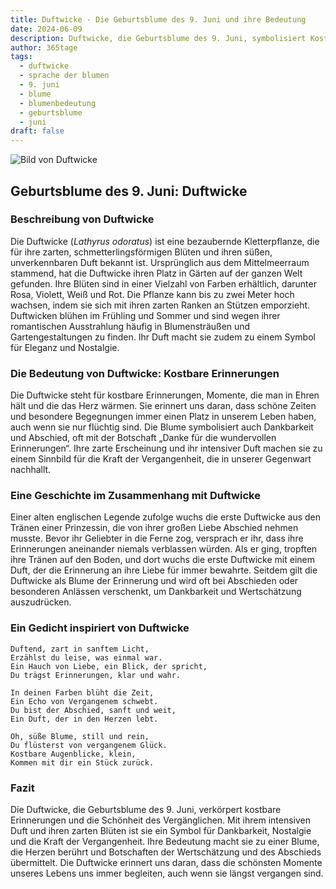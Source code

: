 ```yaml
---
title: Duftwicke - Die Geburtsblume des 9. Juni und ihre Bedeutung
date: 2024-06-09
description: Duftwicke, die Geburtsblume des 9. Juni, symbolisiert Kostbare Erinnerungen. Erfahre mehr über ihre Geschichte, Bedeutung und Symbolik in der Sprache der Blumen.
author: 365tage
tags:
  - duftwicke
  - sprache der blumen
  - 9. juni
  - blume
  - blumenbedeutung
  - geburtsblume
  - juni
draft: false
---
```


![Bild von Duftwicke](https://cdn.pixabay.com/photo/2018/09/20/17/19/sweetpea-flower-3691372_960_720.jpg#center)


## Geburtsblume des 9. Juni: Duftwicke

### Beschreibung von Duftwicke

Die Duftwicke (_Lathyrus odoratus_) ist eine bezaubernde Kletterpflanze, die für ihre zarten, schmetterlingsförmigen Blüten und ihren süßen, unverkennbaren Duft bekannt ist. Ursprünglich aus dem Mittelmeerraum stammend, hat die Duftwicke ihren Platz in Gärten auf der ganzen Welt gefunden. Ihre Blüten sind in einer Vielzahl von Farben erhältlich, darunter Rosa, Violett, Weiß und Rot. Die Pflanze kann bis zu zwei Meter hoch wachsen, indem sie sich mit ihren zarten Ranken an Stützen emporzieht. Duftwicken blühen im Frühling und Sommer und sind wegen ihrer romantischen Ausstrahlung häufig in Blumensträußen und Gartengestaltungen zu finden. Ihr Duft macht sie zudem zu einem Symbol für Eleganz und Nostalgie.

### Die Bedeutung von Duftwicke: Kostbare Erinnerungen

Die Duftwicke steht für kostbare Erinnerungen, Momente, die man in Ehren hält und die das Herz wärmen. Sie erinnert uns daran, dass schöne Zeiten und besondere Begegnungen immer einen Platz in unserem Leben haben, auch wenn sie nur flüchtig sind. Die Blume symbolisiert auch Dankbarkeit und Abschied, oft mit der Botschaft „Danke für die wundervollen Erinnerungen“. Ihre zarte Erscheinung und ihr intensiver Duft machen sie zu einem Sinnbild für die Kraft der Vergangenheit, die in unserer Gegenwart nachhallt.

### Eine Geschichte im Zusammenhang mit Duftwicke

Einer alten englischen Legende zufolge wuchs die erste Duftwicke aus den Tränen einer Prinzessin, die von ihrer großen Liebe Abschied nehmen musste. Bevor ihr Geliebter in die Ferne zog, versprach er ihr, dass ihre Erinnerungen aneinander niemals verblassen würden. Als er ging, tropften ihre Tränen auf den Boden, und dort wuchs die erste Duftwicke mit einem Duft, der die Erinnerung an ihre Liebe für immer bewahrte. Seitdem gilt die Duftwicke als Blume der Erinnerung und wird oft bei Abschieden oder besonderen Anlässen verschenkt, um Dankbarkeit und Wertschätzung auszudrücken.

### Ein Gedicht inspiriert von Duftwicke

```
Duftend, zart in sanftem Licht,  
Erzählst du leise, was einmal war.  
Ein Hauch von Liebe, ein Blick, der spricht,  
Du trägst Erinnerungen, klar und wahr.  

In deinen Farben blüht die Zeit,  
Ein Echo von Vergangenem schwebt.  
Du bist der Abschied, sanft und weit,  
Ein Duft, der in den Herzen lebt.  

Oh, süße Blume, still und rein,  
Du flüsterst von vergangenem Glück.  
Kostbare Augenblicke, klein,  
Kommen mit dir ein Stück zurück.  
```

### Fazit

Die Duftwicke, die Geburtsblume des 9. Juni, verkörpert kostbare Erinnerungen und die Schönheit des Vergänglichen. Mit ihrem intensiven Duft und ihren zarten Blüten ist sie ein Symbol für Dankbarkeit, Nostalgie und die Kraft der Vergangenheit. Ihre Bedeutung macht sie zu einer Blume, die Herzen berührt und Botschaften der Wertschätzung und des Abschieds übermittelt. Die Duftwicke erinnert uns daran, dass die schönsten Momente unseres Lebens uns immer begleiten, auch wenn sie längst vergangen sind.